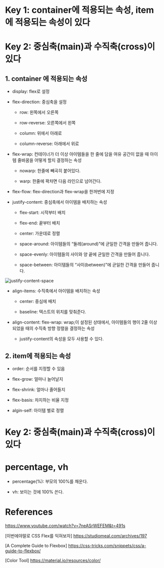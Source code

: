 # Key 1: container에 적용되는 속성, item에 적용되는 속성이 있다

# Key 2: 중심축(main)과 수직축(cross)이 있다

## 1. container 에 적용되는 속성

- display: flex로 설정

- flex-direction: 중심축을 설정

  - row: 왼쪽에서 오른쪽

  - row-reverse: 오른쪽에서 왼쪽

  - column: 위에서 아래로

  - column-reverse: 아래에서 위로

- flex-wrap: 컨테이너가 더 이상 아이템들을 한 줄에 담을 여유 공간이 없을 때 아이템 줄바꿈을 어떻게 할지 결정하는 속성

  - nowarp: 한줄에 빼곡히 붙어있다.

  - warp: 한줄에 꽉차면 다음 라인으로 넘어간다.

- flex-flow: flex-direction과 flex-wrap을 한꺼번에 지정

- justify-content: 중심축에서 아이템을 배치하는 속성

  - flex-start: 시작부터 배치

  - flex-end: 끝부터 배치

  - center: 가운데로 정렬

  - space-around: 아이템들의 “둘레(around)”에 균일한 간격을 만들어 줍니다.

  - space-evenly: 아이템들의 사이와 양 끝에 균일한 간격을 만들어 줍니다.

  - space-between: 아이템들의 “사이(between)”에 균일한 간격을 만들어 줍니다.

![justify-content-space](https://studiomeal.com/wp-content/uploads/2020/01/10-1.jpg)

- align-items: 수직축에서 아이템을 배치하는 속성

  - center: 중심에 배치

  - baseline: 텍스트의 위치를 맞춰준다.

- align-content: flex-wrap: wrap;이 설정된 상태에서, 아이템들의 행이 2줄 이상 되었을 때의 수직축 방향 정렬을 결정하는 속성

  - justify-content의 속성을 모두 사용할 수 있다.

## 2. item에 적용되는 속성

- order: 순서를 지정할 수 있음

- flex-grow: 얼마나 늘어날지

- flex-shrink: 얼마나 줄어들지

- flex-basis: 차지하는 비율 지정

- algin-self: 아이템 별로 정렬

# Key 2: 중심축(main)과 수직축(cross)이 있다

# percentage, vh

- percentage(%): 부모의 100%를 채운다.

- vh: 보이는 것에 100% 쓴다.

# References

https://www.youtube.com/watch?v=7neASrWEFEM&t=491s

[이번에야말로 CSS Flex를 익혀보자] https://studiomeal.com/archives/197

[A Complete Guide to Flexbox] https://css-tricks.com/snippets/css/a-guide-to-flexbox/

[Color Tool] https://material.io/resources/color/
